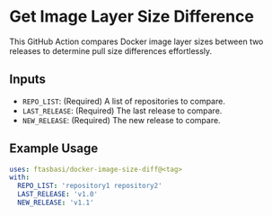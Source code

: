 # Get Image Layer Size Difference

This GitHub Action compares Docker image layer sizes between two releases to determine pull size differences effortlessly.

## Inputs

- `REPO_LIST`: (Required) A list of repositories to compare.
- `LAST_RELEASE`: (Required) The last release to compare.
- `NEW_RELEASE`: (Required) The new release to compare.

## Example Usage

```yaml
uses: ftasbasi/docker-image-size-diff@<tag>
with:
  REPO_LIST: 'repository1 repository2'
  LAST_RELEASE: 'v1.0'
  NEW_RELEASE: 'v1.1'
